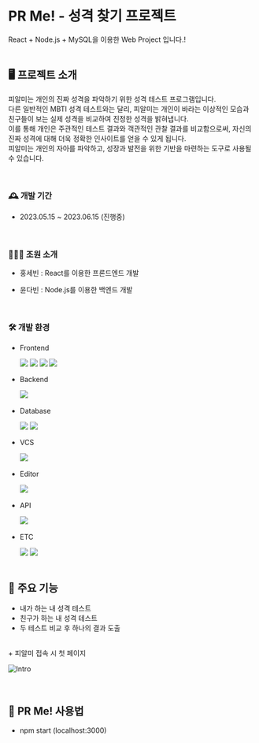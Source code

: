 # PR Me! - 성격 찾기 프로젝트
React + Node.js + MySQL을 이용한 Web Project 입니다.!
<br><br>

## 🖥️ 프로젝트 소개
피알미는 개인의 진짜 성격을 파악하기 위한 성격 테스트 프로그램입니다.</br>
다른 일반적인 MBTI 성격 테스트와는 달리, 피알미는 개인이 바라는 이상적인 모습과 친구들이 보는 실제 성격을 비교하여 진정한 성격을 밝혀냅니다.</br>
이를 통해 개인은 주관적인 테스트 결과와 객관적인 관찰 결과를 비교함으로써, 자신의 진짜 성격에 대해 더욱 정확한 인사이트를 얻을 수 있게 됩니다.</br>
피알미는 개인의 자아를 파악하고, 성장과 발전을 위한 기반을 마련하는 도구로 사용될 수 있습니다.


<br>

### 🕰️ 개발 기간
- 2023.05.15 ~ 2023.06.15 (진행중)

<br>

### 👩🏻‍💻 조원 소개
- 홍세빈 : React를 이용한 프론드엔드 개발

- 윤다빈 : Node.js를 이용한 백엔드 개발


<br>

### 🛠️ 개발 환경
- <div>Frontend </div>
&nbsp;&nbsp;&nbsp;&nbsp;&nbsp;
<img src="https://img.shields.io/badge/HTML-black?style=flat&logo=html5&logoColor=#E34F26"/>
<img src="https://img.shields.io/badge/CSS-black?style=flat&logo=css3&logoColor=blue"/>
<img src="https://img.shields.io/badge/JavaScript-black?style=flat&logo=JavaScript&logoColor=yellow"/>
<img src="https://img.shields.io/badge/React-black?style=flat&logo=react&logoColor=blue"/>

- <div>Backend </div>
&nbsp;&nbsp;&nbsp;&nbsp;&nbsp;
<img src="https://img.shields.io/badge/Node.js-gray?style=flat&logo=node.JS&logoColor=#339933"/>

- <div>Database </div>
&nbsp;&nbsp;&nbsp;&nbsp;&nbsp;
<img src="https://img.shields.io/badge/Mysql-blue?style=flat&logo=Mysql&logoColor=white"/>
<img src="https://img.shields.io/badge/Excel-darkgreen?style=flat&logo=microsoftExcel&logoColor=white"/>

- <div>VCS</div>
&nbsp;&nbsp;&nbsp;&nbsp;&nbsp;
<img src="https://img.shields.io/badge/github-purple?style=flat&logo=github&logoColor=white"/>

- <div>Editor </div>
&nbsp;&nbsp;&nbsp;&nbsp;&nbsp;
<img src="https://img.shields.io/badge/VS Code-blue?style=flat&logo=visual studio&logoColor=white"/>

- <div>API </div>
&nbsp;&nbsp;&nbsp;&nbsp;&nbsp;
<img src="https://img.shields.io/badge/Kakao-black?style=flat&logo=kakaotalk&logoColor=yellow"/>

- <div>ETC </div>
&nbsp;&nbsp;&nbsp;&nbsp;&nbsp;
<img src="https://img.shields.io/badge/Trello-white?style=flat&logo=trello&logoColor=blue"/>
<img src="https://img.shields.io/badge/Figma-gray?style=flat&logo=figma&logoColor=red"/>
<br><br>

## 🦾 주요 기능
- 내가 하는 내 성격 테스트
- 친구가 하는 내 성격 테스트
- 두 테스트 비교 후 하나의 결과 도출

<br>
+ 피알미 접속 시 첫 페이지</br>

![Intro](./front/public/images/readme/intro.png)

<br>

## 📑 PR Me! 사용법
- npm start (localhost:3000)
